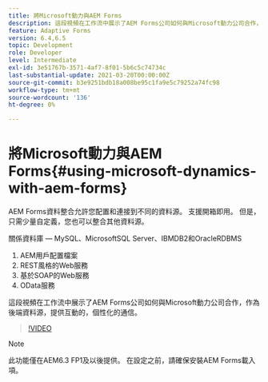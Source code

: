 ```yaml
---
title: 將Microsoft動力與AEM Forms
description: 這段視頻在工作流中展示了AEM Forms公司如何與Microsoft動力公司合作，作為後端資料源，提供互動的，個性化的通信。
feature: Adaptive Forms
version: 6.4,6.5
topic: Development
role: Developer
level: Intermediate
exl-id: 3e51767b-3571-4af7-8f01-5b6c5c74734c
last-substantial-update: 2021-03-20T00:00:00Z
source-git-commit: b3e9251bdb18a008be95c1fa9e5c79252a74fc98
workflow-type: tm+mt
source-wordcount: '136'
ht-degree: 0%

---
```


# 將Microsoft動力與AEM Forms{#using-microsoft-dynamics-with-aem-forms}

AEM Forms資料整合允許您配置和連接到不同的資料源。 支援開箱即用。 但是，只需少量自定義，您也可以整合其他資料源。

關係資料庫 — MySQL、MicrosoftSQL Server、IBMDB2和OracleRDBMS
1. AEM用戶配置檔案
1. REST風格的Web服務
1. 基於SOAP的Web服務
1. OData服務

這段視頻在工作流中展示了AEM Forms公司如何與Microsoft動力公司合作，作為後端資料源，提供互動的，個性化的通信。

>[!VIDEO](https://video.tv.adobe.com/v/20971?quality=12&learn=on)

>[!NOTE]
>
>此功能僅在AEM6.3 FP1及以後提供。 在設定之前，請確保安裝AEM Forms載入項。

